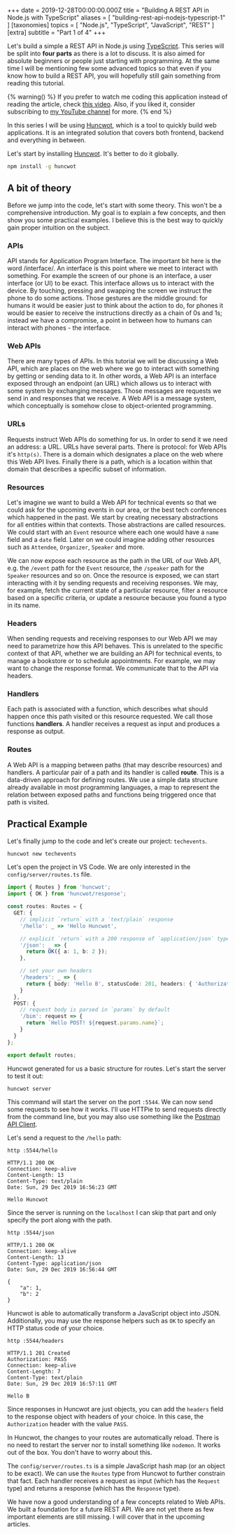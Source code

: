 +++
date = 2019-12-28T00:00:00.000Z
title = "Building A REST API in Node.js with TypeScript"
aliases = [
  "building-rest-api-nodejs-typescript-1"
]
[taxonomies]
topics = [ "Node.js", "TypeScript", "JavaScript", "REST" ]
[extra]
subtitle = "Part 1 of 4"
+++

Let's build a simple a REST API in Node.js using [TypeScript](https://www.typescriptlang.org/). This series will be split into **four parts** as there is a lot to discuss. It is also aimed for absolute beginners or people just starting with programming. At the same time I will be mentioning few some advanced topics so that even if you know how to build a REST API, you will hopefully still gain something from reading this tutorial.

{% warning() %}
If you prefer to watch me coding this application instead of reading the article, check [this video](https://www.youtube.com/watch?v=AqanhZQJfrw). Also, if you liked it, consider subscribing to <a href="https://www.youtube.com/zaiste">my YouTube channel</a> for more.
{% end %}

In this series I will be using [Huncwot](https://github.com/huncwotjs/huncwot), which is a tool to quickly build web applications. It is an integrated solution that covers both frontend, backend and everything in between.

Let's start by installing [Huncwot](https://github.com/huncwotjs/huncwot). It's better to do it globally.

```bash
npm install -g huncwot
```

## A bit of theory

Before we jump into the code, let's start with some theory. This won't be a comprehensive introduction. My goal is to explain a few concepts, and then show you some practical examples. I believe this is the best way to quickly gain proper intuition on the subject.

### APIs

API stands for Application Program Interface. The important bit here is the word /interface/. An interface is this point where we meet to interact with something. For example the screen of our phone is an interface, a user interface (or UI) to be exact. This interface allows us to interact with the device. By touching, pressing and swapping the screen we instruct the phone to do some actions. Those gestures are the middle ground: for humans it would be easier just to think about the action to do, for phones it would be easier to receive the instructions directly as a chain of 0s and 1s; instead we have a compromise, a point in between how to humans can interact with phones - the interface.

### Web APIs

There are many types of APIs. In this tutorial we will be discussing a Web API, which are places on the web where we go to interact with something by getting or sending data to it. In other words, a Web API is an interface exposed through an endpoint (an URL) which allows us to interact with some system by exchanging messages. Those messages are requests we send in and responses that we receive. A Web API is a message system, which conceptually is somehow close to object-oriented programming.

### URLs

Requests instruct Web APIs do something for us. In order to send it we need an address: a URL. URLs have several parts. There is protocol: for Web APIs it's `http(s)`. There is a domain which designates a place on the web where this Web API lives. Finally there is a path, which is a location within that domain that describes a specific subset of information.

### Resources

Let's imagine we want to build a Web API for technical events so that we could ask for the upcoming events in our area, or the best tech conferences which happened in the past. We start by creating necessary abstractions for all entities within that contexts. Those abstractions are called resources. We could start with an `Event` resource where each one would have a `name` field and a `date` field. Later on we could imagine adding other resources such as `Attendee`, `Organizer`, `Speaker` and more.

We can now expose each resource as the path in the URL of our Web API, e.g. the `/event` path for the `Event` resource, the `/speaker` path for the `Speaker` resources and so on. Once the resource is exposed, we can start interacting with it by sending requests and receiving responses. We may, for example, fetch the current state of a particular resource, filter a resource based on a specific criteria, or update a resource because you found a typo in its name.

### Headers

When sending requests and receiving responses to our Web API we may need to parametrize how this API behaves. This is unrelated to the specific context of that API, whether we are building an API for technical events, to manage a bookstore or to schedule appointments. For example, we may want to change the response format. We communicate that to the API via headers.

### Handlers

Each path is associated with a function, which describes what should happen once this path visited or this resource requested. We call those functions **handlers**. A handler receives a request as input and produces a response as output.

### Routes

A Web API is a mapping between paths (that may describe resources) and handlers. A particular pair of a path and its handler is called **route**. This is a data-driven approach for defining routes. We use a simple data structure already available in most programming languages, a map to represent the relation between exposed paths and functions being triggered once that path is visited.

## Practical Example

Let's finally jump to the code and let's create our project: `techevents`.

```bash
huncwot new techevents
```

Let's open the project in VS Code. We are only interested in the `config/server/routes.ts` file.

```ts
import { Routes } from 'huncwot';
import { OK } from 'huncwot/response';

const routes: Routes = {
  GET: {
    // implicit `return` with a `text/plain` response
    '/hello': _ => 'Hello Huncwot',

    // explicit `return` with a 200 response of `application/json` type
    '/json': _ => {
      return OK({ a: 1, b: 2 });
    },

    // set your own headers
    '/headers': _ => {
      return { body: 'Hello B', statusCode: 201, headers: { 'Authorization': 'PASS' } };
    }
  },
  POST: {
    // request body is parsed in `params` by default
    '/bim': request => {
      return `Hello POST! ${request.params.name}`;
    }
  }
};

export default routes;
```

Huncwot generated for us a basic structure for routes. Let's start the server to test it out:

```
huncwot server
```

This command will start the server on the port `:5544`. We can now send some requests to see how it works. I'll use HTTPie to send requests directly from the command line, but you may also use something like the [Postman API Client](https://www.typescriptlang.org/).

Let's send a request to the `/hello` path:

```
http :5544/hello
```
```
HTTP/1.1 200 OK
Connection: keep-alive
Content-Length: 13
Content-Type: text/plain
Date: Sun, 29 Dec 2019 16:56:23 GMT

Hello Huncwot
```

Since the server is running on the `localhost` I can skip that part and only specify the port along with the path.

```
http :5544/json
```
```
HTTP/1.1 200 OK
Connection: keep-alive
Content-Length: 13
Content-Type: application/json
Date: Sun, 29 Dec 2019 16:56:44 GMT

{
    "a": 1,
    "b": 2
}
```

Huncwot is able to automatically transform a JavaScript object into JSON. Additionally, you may use the response helpers such as `OK` to specify an HTTP status code of your choice.

```
http :5544/headers
```
```{2}
HTTP/1.1 201 Created
Authorization: PASS
Connection: keep-alive
Content-Length: 7
Content-Type: text/plain
Date: Sun, 29 Dec 2019 16:57:11 GMT

Hello B
```

Since responses in Huncwot are just objects, you can add the `headers` field to the response object with headers of your choice. In this case, the `Authorization` header with the value `PASS`.

In Huncwot, the changes to your routes are automatically reload. There is no need to restart the server nor to install something like `nodemon`. It works out of the box. You don't have to worry about this.

The `config/server/routes.ts` is a simple JavaScript hash map (or an object to be exact). We can use the `Routes` type from Huncwot to further constrain that fact. Each handler receives a request as input (which has the `Request` type) and returns a response (which has the `Response` type).

We have now a good understanding of a few concepts related to Web APIs. We built a foundation for a future REST API. We are not yet there as few important elements are still missing. I will cover that in the upcoming articles.




